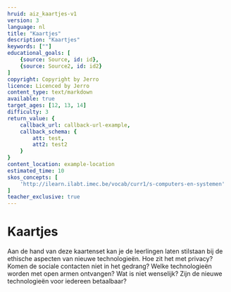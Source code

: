 ```yaml
---
hruid: aiz_kaartjes-v1
version: 3
language: nl
title: "Kaartjes"
description: "Kaartjes"
keywords: [""]
educational_goals: [
    {source: Source, id: id}, 
    {source: Source2, id: id2}
]
copyright: Copyright by Jerro
licence: Licenced by Jerro
content_type: text/markdown
available: true
target_ages: [12, 13, 14]
difficulty: 3
return_value: {
    callback_url: callback-url-example,
    callback_schema: {
        att: test,
        att2: test2
    }
}
content_location: example-location
estimated_time: 10
skos_concepts: [
    'http://ilearn.ilabt.imec.be/vocab/curr1/s-computers-en-systemen'
]
teacher_exclusive: true
---
```


# Kaartjes
Aan de hand van deze kaartenset kan je de leerlingen laten stilstaan bij de ethische aspecten van nieuwe technologieën. Hoe zit het met privacy? Komen de sociale contacten niet in het gedrang? Welke technologieën worden met open armen ontvangen? Wat is niet wenselijk? Zijn de nieuwe technologieën voor iedereen betaalbaar? 

